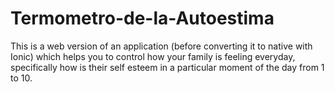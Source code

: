 # Termometro-de-la-Autoestima
This is a web version of an application (before converting it to native with Ionic) which helps you to control how your family is feeling everyday, specifically how is their self esteem in a particular moment of the day from 1 to 10.
